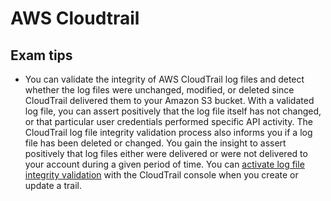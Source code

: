 # AWS Cloudtrail

## Exam tips

- You can validate the integrity of AWS CloudTrail log files and detect whether the log files were unchanged, modified, or deleted since CloudTrail delivered them to your Amazon S3 bucket. With a validated log file, you can assert positively that the log file itself has not changed, or that particular user credentials performed specific API activity. The CloudTrail log file integrity validation process also informs you if a log file has been deleted or changed. You gain the insight to assert positively that log files either were delivered or were not delivered to your account during a given period of time. You can [activate log file integrity validation](https://docs.aws.amazon.com/awscloudtrail/latest/userguide/cloudtrail-log-file-validation-enabling.html) with the CloudTrail console when you create or update a trail.
